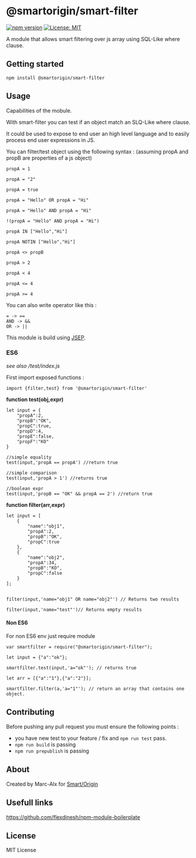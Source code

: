 # @smartorigin/smart-filter

[![npm version](https://badge.fury.io/js/%40smartorigin%2Fsmart-filter.svg)](https://badge.fury.io/js/%40smartorigin%2Fsmart-filter)
[![License: MIT](https://img.shields.io/badge/License-MIT-yellow.svg)](https://opensource.org/licenses/MIT)

A module that allows smart filtering over js array using SQL-Like where clause.

## Getting started

    npm install @smartorigin/smart-filter

## Usage

Capabilities of the mobule.

With smart-filter you can test if an object match an SLQ-Like where clause.

It could be used to expose to end user an high level language and to easily process end user expressions in JS.

You can filter/test object using the following syntax : (assuming propA and propB are properties of a js object)

    propA = 1

    propA = "2"

    propA = true

    propA = "Hello" OR propA = "Hi"

    propA = "Hello" AND propA = "Hi"

    !(propA = "Hello" AND propA = "Hi")

    propA IN ["Hello","Hi"]

    propA NOTIN ["Hello","Hi"]

    propA <> propB

    propA > 2

    propA < 4

    propA <= 4

    propA >= 4

You can also write operator like this :

    = -> ==
    AND -> && 
    OR -> ||

This module is build using [JSEP](http://jsep.from.so).


### ES6

_see also /test/index.js_

First import exposed functions :

    import {filter,test} from '@smartorigin/smart-filter'

**function test(obj,expr)**

    let input = {
        "propA":2,
        "propB":"OK",
        "propC":true,
        "propD":4,
        "propE":false,
        "propF":"KO"
    }

    //simple equality
    test(input,'propA == propA') //return true

    //simple comparison
    test(input,'propA > 1') //returns true

    //boolean expr
    test(input,'propB == "OK" && propA == 2') //return true

**function filter(arr,expr)**

    let input = [
        {
            "name":"obj1",
            "propA":2,
            "propB":"OK",
            "propC":true
        },
        {
            "name":"obj2",
            "propA":34,
            "propB":"KO",
            "propC":false
        }
    ];


    filter(input,'name="obj1" OR name="obj2"') // Returns two results

    filter(input,'name="test"')// Returns empty results

#### Non ES6

For non ES6 env just require module

    var smartfilter = require("@smartorigin/smart-filter");

    let input = {"a":"ok"};

    smartfilter.test(input,'a="ok"'); // returns true

    let arr = [{"a":"1"},{"a":"2"}];
    
    smartfilter.filter(a,'a="1"'); // return an array that contains one object.



## Contributing

Before pushing any pull request you must ensure the following points :

- you have new test to your feature / fix and `npm run test` pass.
- `npm run build` is passing
- `npm run prepublish` is passing

## About

Created by Marc-Alx for [Smart/Origin](https://github.com/smartorigin)

## Usefull links

https://github.com/flexdinesh/npm-module-boilerplate

## License

MIT License